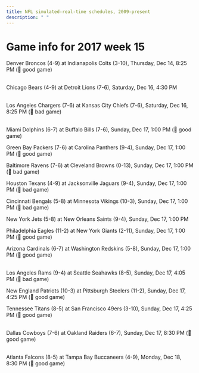 ```yaml
---
title: NFL simulated-real-time schedules, 2009-present
description: " "
---
```


# Game info for 2017 week 15

Denver Broncos (4-9) at Indianapolis Colts (3-10), Thursday, Dec 14, 8:25 PM (:football: good game)

<br/>Chicago Bears (4-9) at Detroit Lions (7-6), Saturday, Dec 16, 4:30 PM

<br/>Los Angeles Chargers (7-6) at Kansas City Chiefs (7-6), Saturday, Dec 16, 8:25 PM (:red_circle: bad game)

<br/>Miami Dolphins (6-7) at Buffalo Bills (7-6), Sunday, Dec 17, 1:00 PM (:football: good game)

Green Bay Packers (7-6) at Carolina Panthers (9-4), Sunday, Dec 17, 1:00 PM (:football: good game)

Baltimore Ravens (7-6) at Cleveland Browns (0-13), Sunday, Dec 17, 1:00 PM (:red_circle: bad game)

Houston Texans (4-9) at Jacksonville Jaguars (9-4), Sunday, Dec 17, 1:00 PM (:red_circle: bad game)

Cincinnati Bengals (5-8) at Minnesota Vikings (10-3), Sunday, Dec 17, 1:00 PM (:red_circle: bad game)

New York Jets (5-8) at New Orleans Saints (9-4), Sunday, Dec 17, 1:00 PM

Philadelphia Eagles (11-2) at New York Giants (2-11), Sunday, Dec 17, 1:00 PM (:football: good game)

Arizona Cardinals (6-7) at Washington Redskins (5-8), Sunday, Dec 17, 1:00 PM (:football: good game)

<br/>Los Angeles Rams (9-4) at Seattle Seahawks (8-5), Sunday, Dec 17, 4:05 PM (:red_circle: bad game)

New England Patriots (10-3) at Pittsburgh Steelers (11-2), Sunday, Dec 17, 4:25 PM (:football: good game)

Tennessee Titans (8-5) at San Francisco 49ers (3-10), Sunday, Dec 17, 4:25 PM (:football: good game)

<br/>Dallas Cowboys (7-6) at Oakland Raiders (6-7), Sunday, Dec 17, 8:30 PM (:football: good game)

<br/>Atlanta Falcons (8-5) at Tampa Bay Buccaneers (4-9), Monday, Dec 18, 8:30 PM (:football: good game)

